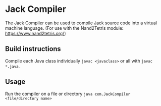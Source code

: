 # Jack Compiler

The Jack Compiler can be used to compile Jack source code into a virtual machine language. (For use with the Nand2Tetris module: https://www.nand2tetris.org/)

## Build instructions
Compile each Java class individually `javac <javaclass>` or all with `javac *.java`.

## Usage
Run the compiler on a file or directory `java com.JackCompiler <file/directory name>`